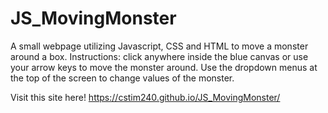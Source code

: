 # JS_MovingMonster
A small webpage utilizing Javascript, CSS and HTML to move a monster around a box.
Instructions: click anywhere inside the blue canvas or use your arrow keys to move the monster around. 
Use the dropdown menus at the top of the screen to change values of the monster. 

Visit this site here! https://cstim240.github.io/JS_MovingMonster/
